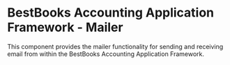 # BestBooks Accounting Application Framework - Mailer

This component provides the mailer functionality for sending and receiving email from within the BestBooks Accounting Application Framework.
